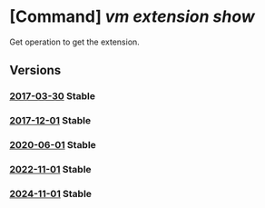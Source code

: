 # [Command] _vm extension show_

Get operation to get the extension.

## Versions

### [2017-03-30](/Resources/mgmt-plane/L3N1YnNjcmlwdGlvbnMve30vcmVzb3VyY2Vncm91cHMve30vcHJvdmlkZXJzL21pY3Jvc29mdC5jb21wdXRlL3ZpcnR1YWxtYWNoaW5lcy97fS9leHRlbnNpb25zL3t9/2017-03-30.xml) **Stable**

<!-- mgmt-plane /subscriptions/{}/resourcegroups/{}/providers/microsoft.compute/virtualmachines/{}/extensions/{} 2017-03-30 -->

### [2017-12-01](/Resources/mgmt-plane/L3N1YnNjcmlwdGlvbnMve30vcmVzb3VyY2Vncm91cHMve30vcHJvdmlkZXJzL21pY3Jvc29mdC5jb21wdXRlL3ZpcnR1YWxtYWNoaW5lcy97fS9leHRlbnNpb25zL3t9/2017-12-01.xml) **Stable**

<!-- mgmt-plane /subscriptions/{}/resourcegroups/{}/providers/microsoft.compute/virtualmachines/{}/extensions/{} 2017-12-01 -->

### [2020-06-01](/Resources/mgmt-plane/L3N1YnNjcmlwdGlvbnMve30vcmVzb3VyY2Vncm91cHMve30vcHJvdmlkZXJzL21pY3Jvc29mdC5jb21wdXRlL3ZpcnR1YWxtYWNoaW5lcy97fS9leHRlbnNpb25zL3t9/2020-06-01.xml) **Stable**

<!-- mgmt-plane /subscriptions/{}/resourcegroups/{}/providers/microsoft.compute/virtualmachines/{}/extensions/{} 2020-06-01 -->

### [2022-11-01](/Resources/mgmt-plane/L3N1YnNjcmlwdGlvbnMve30vcmVzb3VyY2Vncm91cHMve30vcHJvdmlkZXJzL21pY3Jvc29mdC5jb21wdXRlL3ZpcnR1YWxtYWNoaW5lcy97fS9leHRlbnNpb25zL3t9/2022-11-01.xml) **Stable**

<!-- mgmt-plane /subscriptions/{}/resourcegroups/{}/providers/microsoft.compute/virtualmachines/{}/extensions/{} 2022-11-01 -->

### [2024-11-01](/Resources/mgmt-plane/L3N1YnNjcmlwdGlvbnMve30vcmVzb3VyY2Vncm91cHMve30vcHJvdmlkZXJzL21pY3Jvc29mdC5jb21wdXRlL3ZpcnR1YWxtYWNoaW5lcy97fS9leHRlbnNpb25zL3t9/2024-11-01.xml) **Stable**

<!-- mgmt-plane /subscriptions/{}/resourcegroups/{}/providers/microsoft.compute/virtualmachines/{}/extensions/{} 2024-11-01 -->
